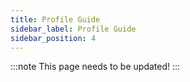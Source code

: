 ```yaml
---
title: Profile Guide
sidebar_label: Profile Guide
sidebar_position: 4
---
```


:::note
This page needs to be updated! 
:::
